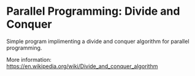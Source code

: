 # Parallel Programming: Divide and Conquer

Simple program implimenting a divide and
conquer algorithm for parallel programming.

More information:
https://en.wikipedia.org/wiki/Divide_and_conquer_algorithm